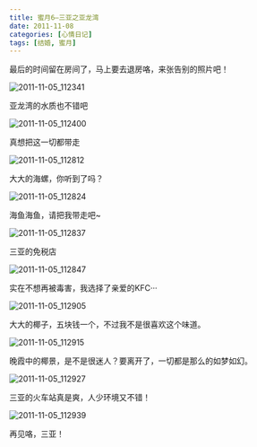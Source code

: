 ```yaml
---
title: 蜜月6–三亚之亚龙湾
date: 2011-11-08
categories: [心情日记]
tags: [结婚, 蜜月]
---
```


最后的时间留在房间了，马上要去退房咯，来张告别的照片吧！

![2011-11-05_112341](http://oec2003.qiniudn.com/2011-11-05_112341.jpg)

亚龙湾的水质也不错吧

![2011-11-05_112400](http://oec2003.qiniudn.com/2011-11-05_112400.jpg)

真想把这一切都带走

![2011-11-05_112812](http://oec2003.qiniudn.com/2011-11-05_112812.jpg)

大大的海螺，你听到了吗？

![2011-11-05_112824](http://oec2003.qiniudn.com/2011-11-05_112824.jpg)

海鱼海鱼，请把我带走吧~

![2011-11-05_112837](http://oec2003.qiniudn.com/2011-11-05_112837.jpg)

三亚的免税店

![2011-11-05_112847](http://oec2003.qiniudn.com/2011-11-05_112847.jpg)

实在不想再被毒害，我选择了亲爱的KFC···

![2011-11-05_112905](http://oec2003.qiniudn.com/2011-11-05_112905.jpg)

大大的椰子，五块钱一个，不过我不是很喜欢这个味道。

![2011-11-05_112915](http://oec2003.qiniudn.com/2011-11-05_112915.jpg)

晚霞中的椰景，是不是很迷人？要离开了，一切都是那么的如梦如幻。

![2011-11-05_112927](http://oec2003.qiniudn.com/2011-11-05_112927.jpg)

三亚的火车站真是爽，人少环境又不错！

![2011-11-05_112939](http://oec2003.qiniudn.com/2011-11-05_112939.jpg)

再见咯，三亚！


